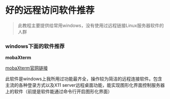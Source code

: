 # 好的远程访问软件推荐
> 此教程主要提供给常用windows，没有使用过远程链接Linux服务器软件的人群
### windows下面的软件推荐

**mobaXterm** 

[mobaXterm官网链接](https://mobaxterm.mobatek.net/)

此软件是windows上我所用过功能最齐全，操作较为简洁的远程连接软件。包含主流的各种登录方式以及X11 server远程桌面功能，能实现图形化界面控制服务器上的软件（前提是软件能通过命令行开启图形化界面）




